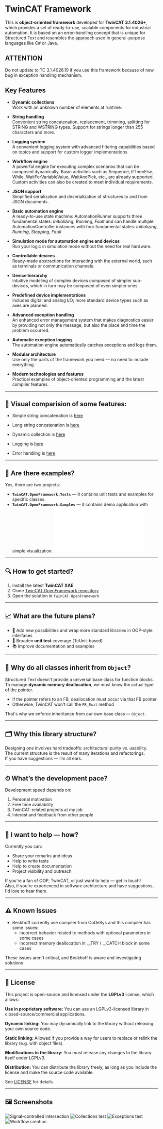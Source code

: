 # TwinCAT Framework

This is **object-oriented framework** developed for **TwinCAT 3.1.4026+**, which provides a set of ready-to-use, scalable components for industrial automation.
It is based on an error-handling concept that is unique for Structured Text and resembles the approach used in general-purpose languages like C# or Java.

## ATTENTION
Do not update to TC 3.1.4026.19 if you use this framework because of new bug in exception handling mechanism.

## Key Features

- **Dynamic collections**  
  Work with an unknown number of elements at runtime.

- **String handling**  
  Convenient string concatenation, replacement, trimming, splitting for STRING and WSTRING types. Support for strings longer than 255 characters and more.

- **Logging system**  
  A convenient logging system with advanced filtering capabilities based on topics and support for custom logger implementations.

- **Workflow engine**  
  A powerful engine for executing complex scenarios that can be composed dynamically. Basic activities such as Sequence, IfThenElse, While, WaitForVariableValue, WaitAndPick, etc., are already supported. Custom activities can also be created to meet individual requirements.
  
- **JSON support**  
  Simplified serialization and deserialization of structures to and from JSON documents.

- **Basic automation engine**  
  A ready-to-use state machine: AutomationRunner supports three fundamental states: *Initializing*, *Running*, *Fault* and can handle multiple AutomationController instances with four fundamental states: *Initializing*, *Running*, *Stopping*, *Fault*

- **Simulation mode for automation engine and devices**  
  Run your logic in simulation mode without the need for real hardware.

- **Controllable devices**  
  Ready-made abstractions for interacting with the external world, such as terminals or communication channels.

- **Device hierarchy**  
  Intuitive modeling of complex devices composed of simpler sub-devices, which in turn may be composed of even simpler ones.

- **Predefined device implementations**  
  Includes digital and analog I/O; more standard device types such as axes are planned.

- **Advanced exception handling**  
  An enhanced error management system that makes diagnostics easier by providing not only the message, but also the place and time the problem occurred.

- **Automatic exception logging**  
  The automation engine automatically catches exceptions and logs them.

- **Modular architecture**  
  Use only the parts of the framework you need — no need to include everything.

- **Modern technologies and features**  
  Practical examples of object-oriented programming and the latest compiler features.

---

## 🚀 Visual comparision of some features:

  - Simple string concatenation is [here](Screenshots/FunctionalityComparision/SimpleConcat.png)
    
  - Long string concatenation is [here](Screenshots/FunctionalityComparision/ConcatLongString.png)
    
  - Dynamic collection is [here](Screenshots/FunctionalityComparision/List.png)
    
  - Logging is [here](Screenshots/FunctionalityComparision/Logging.png)
    
  - Error handling is [here](Screenshots/FunctionalityComparision/Exceptions.png)

---

## 🧪 Are there examples?

Yes, there are two projects:  
- **`TwinCAT.OpenFramework.Tests`** — it contains unit tests and examples for specific classes.
- **`TwinCAT.OpenFramework.Samples`** — it contains demo application with simple visualization. ![Read guid here.](Guides/SignalControlledIntersectionDemo.md)

---

## 🔍 How to get started?

1. Install the latest **TwinCAT XAE**  
2. Clone [TwinCAT.OpenFramework repository](https://github.com/trofimich/TwinCAT.OpenFramework.git)
3. Open the solution in `TwinCAT.OpenFramework`

---

## 📈 What are the future plans?

- 🧱 Add new possibilities and wrap more standard libraries in OOP-style interfaces
- 🧪 Broaden **unit test** coverage (TcUnit-based)
- 📚 Improve documentation and examples

---

## 🧱 Why do all classes inherit from `Object`?

Structured Text doesn't provide a universal base class for function blocks.  
To manage **dynamic memory deallocation**, we must know the actual type of the pointer.

- If the pointer refers to an FB, deallocation must occur via that FB pointer
- Otherwise, TwinCAT won't call the `FB_Exit` method

That's why we enforce inheritance from our own base class — `Object`.

---

## 🗂 Why this library structure?

Designing one involves hard tradeoffs: architectural purity vs. usability.  
The current structure is the result of many iterations and refactorings.  
If you have suggestions — I’m all ears.

---

## ⏱ What’s the development pace?

Development speed depends on:

1. Personal motivation  
2. Free time availability  
3. TwinCAT-related projects at my job  
4. Interest and feedback from other people

---

## 🤝 I want to help — how?

Currently you can:

- Share your remarks and ideas
- Help to write tests
- Help to create documentation  
- Project visibility and outreach

If you're a fan of OOP, TwinCAT, or just want to help — get in touch!  
Also, if you're experienced in software architecture and have suggestions, I'd love to hear them.

---

## ⚠️ Known Issues

- Beckhoff currently use compiler from CoDeSys and this compiler has some issues:
  - incorrect behavior related to methods with optional parameters in some cases
  - incorrect memory deallocation in __TRY / __CATCH block in some cases

These issues aren't critical, and Beckhoff is aware and investigating solutions

---

## 📄 License

This project is open-source and licensed under the **LGPLv3** license, which allows:

**Use in proprietary software:** You can use an LGPLv3-licensed library in closed-source/commercial applications.

**Dynamic linking:** You may dynamically link to the library without releasing your own source code.

**Static linking:** Allowed if you provide a way for users to replace or relink the library (e.g. with object files).

**Modifications to the library:** You must release any changes to the library itself under LGPLv3.

**Distribution:** You can distribute the library freely, as long as you include the license and make the source code available.

See [LICENSE](./LICENSE) for details.

---

## 🖼️ Screenshots 

![Signal-controlled intersection](Screenshots/SignalControlledIntersection.png)
![Collections test](Screenshots/TestCollections.png)
![Exceptions test](Screenshots/TestExceptions.png)
![Workflow creation](Screenshots/WorkflowCreation.png)

